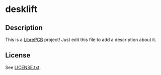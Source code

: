 # desklift

## Description

This is a [LibrePCB](http://librepcb.org) project!
Just edit this file to add a description about it.

## License

See [LICENSE.txt](LICENSE.txt).
